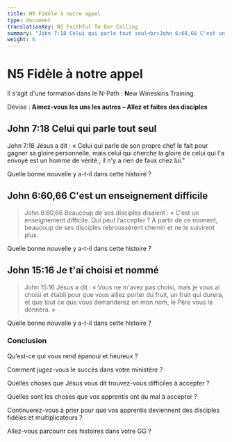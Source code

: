 ```yaml
---
title: N5 Fidèle à notre appel
type: document
translationKey: N5 Faithful To Our Calling
summary: "John 7:18 Celui qui parle tout seul<br>John 6:60,66 C'est un enseignement difficile<br>John 15:16 Je t'ai choisi et nommé"
weight: 6
---
```

# N5 Fidèle à notre appel

Il s'agit d'une formation dans le N-Path : **N**ew Wineskins Training.

Devise : **Aimez-vous les uns les autres – Allez et faites des disciples**

## John 7:18 Celui qui parle tout seul

John 7:18 Jésus a dit : « Celui qui parle de son propre chef le fait pour gagner sa gloire personnelle, mais celui qui cherche la gloire de celui qui l'a envoyé est un homme de vérité ; il n'y a rien de faux chez lui."

Quelle bonne nouvelle y a-t-il dans cette histoire ?

## John 6:60,66 C'est un enseignement difficile

>   John 6:60,66 Beaucoup de ses disciples disaient : « C’est un enseignement difficile. Qui peut l’accepter ? A partir de ce moment, beaucoup de ses disciples rebroussèrent chemin et ne le suivirent plus.

Quelle bonne nouvelle y a-t-il dans cette histoire ?

## John 15:16 Je t'ai choisi et nommé

>   John 15:16 Jésus a dit : « Vous ne m'avez pas choisi, mais je vous ai choisi et établi pour que vous alliez porter du fruit, un fruit qui durera, et que tout ce que vous demanderez en mon nom, le Père vous le donnera. »

Quelle bonne nouvelle y a-t-il dans cette histoire ?

### Conclusion

Qu’est-ce qui vous rend épanoui et heureux ?

Comment jugez-vous le succès dans votre ministère ?

Quelles choses que Jésus vous dit trouvez-vous difficiles à accepter ?

Quelles sont les choses que vos apprentis ont du mal à accepter ?

Continuerez-vous à prier pour que vos apprentis deviennent des disciples fidèles et multiplicateurs ?

Allez-vous parcourir ces histoires dans votre GG ?

